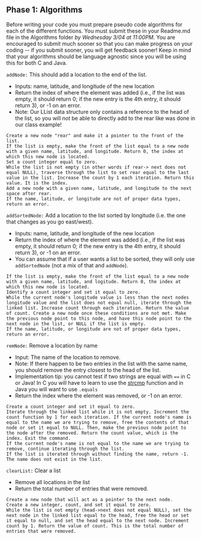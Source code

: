 ## Phase 1: Algorithms
Before writing your code you must prepare pseudo code algorithms for each of the different functions. You must submit these in your Readme.md file in the Algorithms folder *by Wednesday 3/04 at 11:00PM*. You are encouraged to submit much sooner so that you can make progress on your coding -- if you submit sooner, you will get feedback sooner! Keep in mind that your algorithms should be language agnostic since you will be using this for both C and Java.

`addNode:` This should add a location to the end of the list.
  * Inputs: name, latitude, and longitude of the new location
  * Return the index of where the element was added (i.e., if the list was empty, it should return 0; if the new entry is the 4th entry, it should return 3), or -1 on an error.
  * Note: Our LList data structure only contains a reference to the head of the list, so you will *not* be able to directly add to the rear like was done in our class example!

```
Create a new node "rear" and make it a pointer to the front of the list. 
If the list is empty, make the front of the list equal to a new node with a given name, latitude, and longitude. Return 0, the index at which this new node is located.  
Set a count integer equal to zero. 
While the list is not empty (in other words if rear-> next does not equal NULL), traverse through the list to set rear equal to the last value in the list. Increase the count by 1 each iteration. Return this value. It is the index. 
Add a new node with a given name, latitude, and longitude to the next space after rear. 
If the name, latitude, or longitude are not of proper data types, return an error. 
```

`addSortedNode:` Add a location to the list sorted by longitude (i.e. the one that changes as you go east/west).
  * Inputs: name, latitude, and longitude of the new location
  * Return the index of where the element was added (i.e., if the list was empty, it should return 0; if the new entry is the 4th entry, it should return 3), or -1 on an error.
  * You can assume that if a user wants a list to be sorted, they will only use `addSortedNode` (not a mix of that and `addNode`).

``` 
If the list is empty, make the front of the list equal to a new node with a given name, latitude, and logitude. Return 0, the index at which this new node is located. 
Identify a count integer and set it equal to zero. 
While the current node's longitude value is less than the next nodes longitude value and the list does not equal null, iterate through the linked list. Increase count through each iteration. Return the value of count. Create a new node once these conditions are not met. Make the previous node point to this node, and have this node point to the next node in the list, or NULL if the list is empty. 
If the name, latitude, or longitude are not of proper data types, return an error. 

```

`remNode:` Remove a location by name
  * Input: The name of the location to remove.
  * Note: If there happen to be two entries in the list with the same name, you should remove the entry closest to the head of the list.
  * Implementation tip: you cannot test if two strings are equal with `==` in C or Java! In C you will have to learn to use the [strcmp](https://www.tutorialspoint.com/c_standard_library/c_function_strcmp.htm) function and in Java you will want to use `.equals`
  * Return the index where the element was removed, or -1 on an error.

```
Create a count integer and set it equal to zero. 
Iterate through the linked list while it is not empty. Increment the count function by 1 for each iteration. If the current node's name is equal to the name we are trying to remove, free the contents of that node or set it equal to NULL. Then, make the previous node point to the node after the removed. Return the count value, which is the index. Exit the command. 
If the current node's name is not equal to the name we are trying to remove, continue iterating through the list. 
If the list is iterated through without finding the name, return -1. The name does not exist in the list. 
```

`clearList:` Clear a list
  * Remove all locations in the list
  * Return the total number of entries that were removed.

```
Create a new node that will act as a pointer to the next node. 
Create a new integer, count, and set it equal to zero. 
While the list is not empty (head->next does not equal NULL), set the next node in the linked list equal to the head, free the head or set it equal to null, and set the head equal to the next node. Increment count by 1. Return the value of count. This is the total number of entries that were removed. 
```
